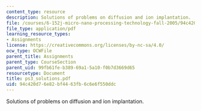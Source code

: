 ```yaml
---
content_type: resource
description: Solutions of problems on diffusion and ion implantation.
file: /courses/6-152j-micro-nano-processing-technology-fall-2005/94c420d76e82bf4463fb6c6e6f550ddc_ps3_solutions.pdf
file_type: application/pdf
learning_resource_types:
- Assignments
license: https://creativecommons.org/licenses/by-nc-sa/4.0/
ocw_type: OCWFile
parent_title: Assignments
parent_type: CourseSection
parent_uid: 99fb61fe-b389-69a1-5a10-f0b7d3669d65
resourcetype: Document
title: ps3_solutions.pdf
uid: 94c420d7-6e82-bf44-63fb-6c6e6f550ddc
---
```

Solutions of problems on diffusion and ion implantation.